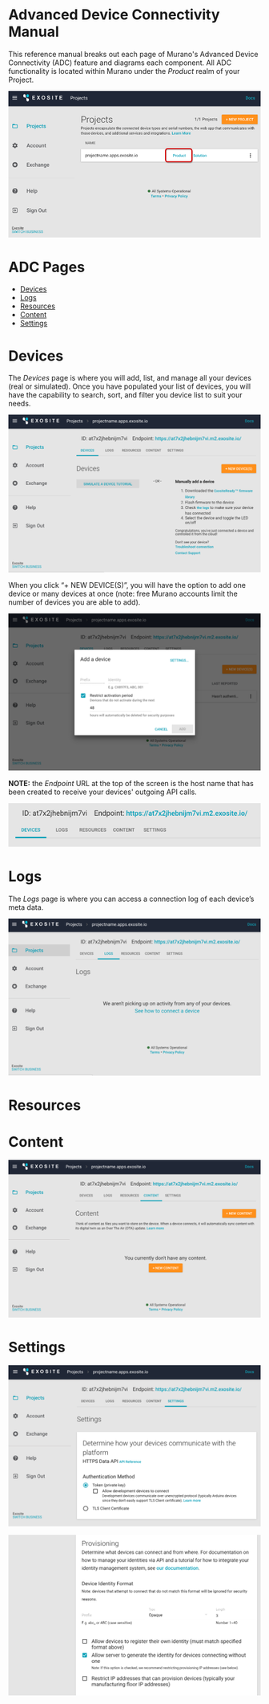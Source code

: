 # Advanced Device Connectivity Manual

This reference manual breaks out each page of Murano's Advanced Device Connectivity (ADC) feature and diagrams each component. All ADC functionality is located within Murano under the *Product* realm of your Project.

![ADC Entry](assets/adc_entry_marked.png) 

# ADC Pages
* [Devices](#devices)
* [Logs](#logs)
* [Resources](#resources)
* [Content](#content)
* [Settings](#settings)

# Devices

The *Devices* page is where you will add, list, and manage all your devices (real or simulated).
Once you have populated your list of devices, you will have the capability to search, sort, and filter you device list to suit your needs. 

![Devices](assets/devices.png) 

When you click “+ NEW DEVICE(S)”, you will have the option to add one device or many devices at once (note: free Murano accounts limit the number of devices you are able to add). 

![Device Creation](assets/device_creation.png)

**NOTE:** the *Endpoint* URL at the top of the screen is the host name that has been created to receive your devices' outgoing API calls.  

![Endpoint](assets/endpoint.png)

# Logs

The *Logs* page is where you can access a connection log of each device’s meta data.

![Logs](assets/logs.png) 

# Resources


# Content

![Content](assets/content.png) 

# Settings

![Settings](assets/settings.png) 

![Settings 2](assets/settings2.png) 
